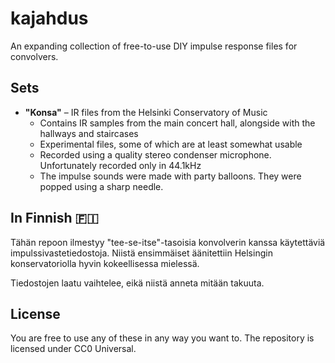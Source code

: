 # kajahdus
An expanding collection of free-to-use DIY impulse response files for convolvers.

## Sets
- **"Konsa"** – IR files from the Helsinki Conservatory of Music
  - Contains IR samples from the main concert hall, alongside with the hallways and staircases
  - Experimental files, some of which are at least somewhat usable
  - Recorded using a quality stereo condenser microphone. Unfortunately recorded only in 44.1kHz
  - The impulse sounds were made with party balloons. They were popped using a sharp needle.

## In Finnish 🇫🇮
Tähän repoon ilmestyy "tee-se-itse"-tasoisia konvolverin kanssa käytettäviä impulssivastetiedostoja. Niistä ensimmäiset äänitettiin Helsingin konservatoriolla hyvin kokeellisessa mielessä.

Tiedostojen laatu vaihtelee, eikä niistä anneta mitään takuuta.

## License
You are free to use any of these in any way you want to. The repository is licensed under CC0 Universal.
